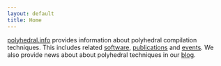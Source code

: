 ```yaml
---
layout: default
title: Home
---
```


[polyhedral.info](http://polyhedral.info) provides information about
polyhedral compilation techniques. This includes related
[software](software), [publications](publications) and
[events](events). We also provide news about about
polyhedral techniques in our [blog](blog).
